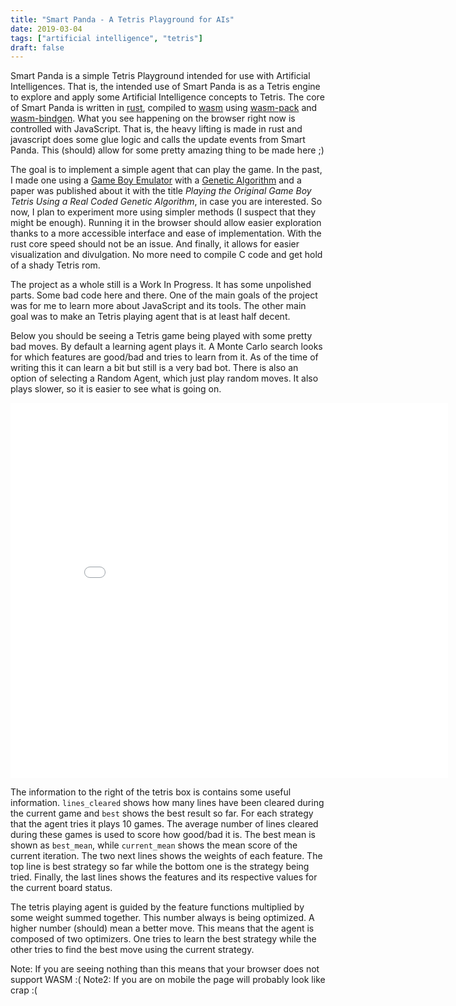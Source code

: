 ```yaml
---
title: "Smart Panda - A Tetris Playground for AIs"
date: 2019-03-04
tags: ["artificial intelligence", "tetris"]
draft: false
---
```


Smart Panda is a simple Tetris Playground intended for use with Artificial Intelligences. That is,
the intended use of Smart Panda is as a Tetris engine to explore and apply some Artificial Intelligence
concepts to Tetris. The core of Smart Panda is written in [rust](https://www.rust-lang.org/), compiled to
[wasm](https://developer.mozilla.org/en-US/docs/WebAssembly) using
[wasm-pack](https://rustwasm.github.io/wasm-pack/) and
[wasm-bindgen](https://rustwasm.github.io/wasm-bindgen/). What you see happening on the browser
right now is controlled with JavaScript. That is, the heavy lifting is made in rust and javascript
does some glue logic and calls the update events from Smart Panda. This (should) allow for
some pretty amazing thing to be made here ;)

The goal is to implement a simple agent that can play the game. In the past, I made one using
a [Game Boy Emulator](https://github.com/h3nnn4n/garapa/) with a
[Genetic Algorithm](https://github.com/h3nnn4n/garapa/tree/gabate/)
and a paper was published about it with the title
_Playing the Original Game Boy Tetris Using a Real Coded Genetic Algorithm_, in case you are interested.
So now, I plan to experiment more using simpler methods (I suspect that they might be enough).
Running it in the browser should allow easier exploration thanks to a more accessible
interface and ease of implementation. With the rust core speed should not be an issue.
And finally, it allows for easier visualization and divulgation. No more need to compile
C code and get hold of a shady Tetris rom.

The project as a whole still is a Work In Progress. It has some unpolished parts. Some bad code here and there.
One of the main goals of the project was for me to learn more about JavaScript and its tools. The other
main goal was to make an Tetris playing agent that is at least half decent.

Below you should be seeing a Tetris game being played with some pretty bad moves. By default
a learning agent plays it. A Monte Carlo search looks for which features are good/bad and
tries to learn from it. As of the time of writing this it can learn a bit but still is a
very bad bot. There is also an option of selecting a Random Agent, which just play random moves.
It also plays slower, so it is easier to see what is going on.

<iframe class='iframe' src="/smart-panda/index.html" width="700" height="600" frameBorder="0"></iframe>

The information to the right of the tetris box is contains some useful information.
`lines_cleared` shows how many lines have been cleared during the current game and `best`
shows the best result so far. For each strategy that the agent tries it plays 10 games. The
average number of lines cleared during these games is used to score how good/bad it is.
The best mean is shown as `best_mean`, while `current_mean` shows the mean score
of the current iteration. The two next lines shows the weights of each feature.
The top line is best strategy so far while the bottom one is the strategy being
tried. Finally, the last lines shows the features and its respective values for the current
board status.

The tetris playing agent is guided by the feature functions multiplied by some weight summed together.
This number always is being optimized. A higher number (should) mean a better move.
This means that the agent is composed of two optimizers. One tries to learn the best
strategy while the other tries to find the best move using the current strategy.

Note: If you are seeing nothing than this means that your browser does not support WASM :(
Note2: If you are on mobile the page will probably look like crap :(
